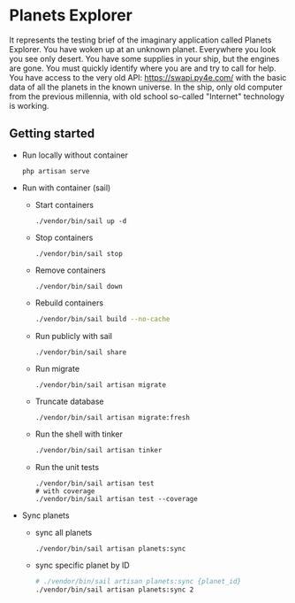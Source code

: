 # Planets Explorer
It represents the testing brief of the imaginary application called Planets Explorer. You have woken up at an unknown planet. Everywhere you look you see only desert. You have some supplies in your ship, but the engines are gone. You must quickly identify where you are and try to call for help. You have access to the very old API: https://swapi.py4e.com/ with the basic data of all the planets in the known universe. In the ship, only old computer from the previous millennia, with old school so-called "Internet" technology is working. 

## Getting started

- Run locally without container
    ```
    php artisan serve
    ```
- Run with container (sail)
    - Start containers
        ```
        ./vendor/bin/sail up -d
        ```
    - Stop containers
        ```
        ./vendor/bin/sail stop
        ```
    - Remove containers
        ```
        ./vendor/bin/sail down
        ```
    - Rebuild containers
        ```sh
        ./vendor/bin/sail build --no-cache
        ```
    - Run publicly with sail
        ```
        ./vendor/bin/sail share
        ```
    - Run migrate
        ```
        ./vendor/bin/sail artisan migrate
        ```
    - Truncate database
        ```
        ./vendor/bin/sail artisan migrate:fresh
        ```
    - Run the shell with tinker
        ```sh
        ./vendor/bin/sail artisan tinker
        ```
    - Run the unit tests
        ```
        ./vendor/bin/sail artisan test
        # with coverage
        ./vendor/bin/sail artisan test --coverage
        ```

- Sync planets
    - sync all planets
        ```sh
        ./vendor/bin/sail artisan planets:sync
        ```
    - sync specific planet by ID
        ```sh
        # ./vendor/bin/sail artisan planets:sync {planet_id}
        ./vendor/bin/sail artisan planets:sync 2
        ```

